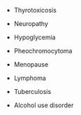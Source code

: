 - Thyrotoxicosis

- Neuropathy

- Hypoglycemia

- Pheochromocytoma

- Menopause

- Lymphoma

- Tuberculosis

- Alcohol use disorder